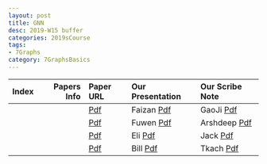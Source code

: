 ```yaml
---
layout: post
title: GNN   
desc: 2019-W15 buffer
categories: 2019sCourse
tags:
- 7Graphs
category: 7GraphsBasics
---
```



| Index | Papers Info | Paper URL| Our Presentation |Our Scribe Note |
| -----: | -------------------------------: | :----- | :----- | :----- | 
|  |      | [Pdf]() | Faizan [Pdf]() | GaoJi [Pdf]() | 
|  |      | [Pdf]() | Fuwen [Pdf]() | Arshdeep [Pdf]() | 
|  |      | [Pdf]() | Eli [Pdf]() | Jack [Pdf]() | 
|  |      | [Pdf]() | Bill [Pdf]() | Tkach [Pdf]() | 
